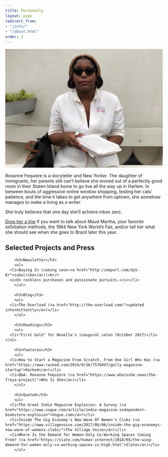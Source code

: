 ```yaml
---
title: Personally
layout: page
redirect_from:
- "/info/"
- "/about.html"
order: 2
---
```


<div class="info">
  <div class="info-item profile-pic">
    <div>
      <img src="/images/profile4.jpg"/>
    </div>
  </div>
  <div class="info-item">
    <div class="info-text">
      <p>Roxanne Fequiere is a storyteller and New Yorker. The daughter of immigrants, her parents still can’t believe she moved out of a perfectly good room in their Staten Island home to go live all the way up in Harlem. In between bouts of aggressive online window shopping, testing her cats’ patience, and the time it takes to get anywhere from uptown, she somehow manages to make a living as a writer.</p>
      <p>She truly believes that one day she’ll achieve inbox zero.</p>
      <p><a href="mailto:{{ site.email }}">Drop her a line</a> if you want to talk about Maud Martha, your favorite exfoliation methods, the 1964 New York World’s Fair, and/or tell her what she should see when she goes to Brazil later this year.</p>
      <p class="social">
        <a href="https://instagram.com/{{ site.instagram_username }}" target="_blank"><i class="fa fa-instagram"></i></a>
        <a href="https://twitter.com/{{ site.twitter_username }}" target="_blank"><i class="fa fa-twitter"></i></a>
      </p>
    </div>
		<h2>Selected Projects and Press</h2>

		<h3>Newsletter</h3>
		<ul>
      <li>Buying In (coming soon—<a href="http://eepurl.com/dyS-Kr">subscribe</a>!)<br/>
      <i>On reckless purchases and passionate pursuits.</i></li>
		</ul>

		<h3>Blog</h3>
		<ul>
      <li>The Overload (<a href="http://the-overload.com/">updated intermittently</a>)</li>
		</ul>

		<h3>Readings</h3>
		<ul>
      <li>"First Gold" for Novella's inaugural salon (October 2017)</li>
    </ul>

		<h3>Features</h3>
		<ul>
      <li>How to Start a Magazine From Scratch, From One Girl Who Has (<a href="https://www.racked.com/2014/9/16/7576847/golly-magazine-startup">Racked</a>)</li>
      <li>Q&A: Roxanne Fequiere (<a href="https://www.whoisshe.news/the-freya-project/">Who Is She</a>)</li>
		</ul>

		<h3>Quoted</h3>
		<ul>
      <li>The Great Indie Magazine Explosion: A Survey (<a href="https://www.vogue.com/article/indie-magazine-independent-bookstore-explosion">Vogue.com</a>)</li>
      <li>Inside The Gig Economy's New Wave Of Women's Clubs (<a href="https://www.villagevoice.com/2017/06/06/inside-the-gig-economys-new-wave-of-womens-clubs/">The Village Voice</a>)</li>
      <li>Where Is the Demand for Women-Only Co-Working Spaces Coming From? (<a href="https://slate.com/human-interest/2018/05/the-wing-demand-for-women-only-co-working-spaces-is-high.html">Slate</a>)</li>
		</ul>
  </div>
</div>
